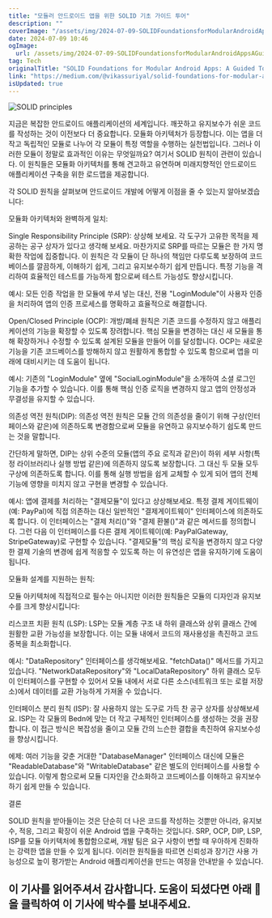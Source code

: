 ```yaml
---
title: "모듈러 안드로이드 앱을 위한 SOLID 기초 가이드 투어"
description: ""
coverImage: "/assets/img/2024-07-09-SOLIDFoundationsforModularAndroidAppsAGuidedTour_0.png"
date: 2024-07-09 10:46
ogImage:
  url: /assets/img/2024-07-09-SOLIDFoundationsforModularAndroidAppsAGuidedTour_0.png
tag: Tech
originalTitle: "SOLID Foundations for Modular Android Apps: A Guided Tour"
link: "https://medium.com/@vikassuriyal/solid-foundations-for-modular-android-apps-a-guided-tour-a03cd9462d00"
isUpdated: true
---
```


![SOLID principles](/assets/img/2024-07-09-SOLIDFoundationsforModularAndroidAppsAGuidedTour_0.png)

지금은 복잡한 안드로이드 애플리케이션의 세계입니다. 깨끗하고 유지보수가 쉬운 코드를 작성하는 것이 이전보다 더 중요합니다. 모듈화 아키텍처가 등장합니다. 이는 앱을 더 작고 독립적인 모듈로 나누어 각 모듈이 특정 역할을 수행하는 실천법입니다. 그러나 이러한 모듈이 정말로 효과적인 이유는 무엇일까요? 여기서 SOLID 원칙이 관련이 있습니다. 이 원칙들은 모듈화 아키텍처를 통해 견고하고 유연하며 미래지향적인 안드로이드 애플리케이션 구축을 위한 로드맵을 제공합니다.

각 SOLID 원칙을 살펴보며 안드로이드 개발에 어떻게 이점을 줄 수 있는지 알아보겠습니다:

모듈화 아키텍처와 완벽하게 일치:

<!-- cozy-coder - 수평 -->

<ins class="adsbygoogle"
     style="display:block"
     data-ad-client="ca-pub-4877378276818686"
     data-ad-slot="1107185301"
     data-ad-format="auto"
     data-full-width-responsive="true"></ins>

<script>
     (adsbygoogle = window.adsbygoogle || []).push({});
</script>

Single Responsibility Principle (SRP):
상상해 보세요. 각 도구가 고유한 목적을 제공하는 공구 상자가 있다고 생각해 보세요. 마찬가지로 SRP를 따르는 모듈은 한 가지 명확한 작업에 집중합니다. 이 원칙은 각 모듈이 단 하나의 책임만 다루도록 보장하여 코드베이스를 깔끔하게, 이해하기 쉽게, 그리고 유지보수하기 쉽게 만듭니다. 특정 기능을 격리하여 효율적인 테스트를 가능하게 함으로써 테스트 가능성도 향상시킵니다.

예시: 모든 인증 작업을 한 모듈에 쑤셔 넣는 대신, 전용 "LoginModule"이 사용자 인증을 처리하여 앱의 인증 프로세스를 명확하고 효율적으로 해결합니다.

Open/Closed Principle (OCP):
개방/폐쇄 원칙은 기존 코드를 수정하지 않고 애플리케이션의 기능을 확장할 수 있도록 장려합니다. 핵심 모듈을 변경하는 대신 새 모듈을 통해 확장하거나 수정할 수 있도록 설계된 모듈을 만들어 이를 달성합니다. OCP는 새로운 기능을 기존 코드베이스를 방해하지 않고 원활하게 통합할 수 있도록 함으로써 앱을 미래에 대비시키는 데 도움이 됩니다.

예시: 기존의 "LoginModule" 옆에 "SocialLoginModule"을 소개하여 소셜 로그인 기능을 추가할 수 있습니다. 이를 통해 핵심 인증 로직을 변경하지 않고 앱의 안정성과 무결성을 유지할 수 있습니다.

<!-- cozy-coder - 수평 -->

<ins class="adsbygoogle"
     style="display:block"
     data-ad-client="ca-pub-4877378276818686"
     data-ad-slot="1107185301"
     data-ad-format="auto"
     data-full-width-responsive="true"></ins>

<script>
     (adsbygoogle = window.adsbygoogle || []).push({});
</script>

의존성 역전 원칙(DIP):
의존성 역전 원칙은 모듈 간의 의존성을 줄이기 위해 구상(인터페이스와 같은)에 의존하도록 변경함으로써 모듈을 유연하고 유지보수하기 쉽도록 만드는 것을 말합니다.

간단하게 말하면, DIP는 상위 수준의 모듈(앱의 주요 로직과 같은)이 하위 세부 사항(특정 라이브러리나 실행 방법 같은)에 의존하지 않도록 보장합니다. 그 대신 두 모듈 모두 구상에 의존하도록 합니다. 이를 통해 실행 방법을 쉽게 교체할 수 있게 되어 앱의 전체 기능에 영향을 미치지 않고 구현을 변경할 수 있습니다.

예시:
앱에 결제를 처리하는 "결제모듈"이 있다고 상상해보세요. 특정 결제 게이트웨이(예: PayPal)에 직접 의존하는 대신 일반적인 "결제게이트웨이" 인터페이스에 의존하도록 합니다. 이 인터페이스는 "결제 처리()"와 "결제 환불()"과 같은 메서드를 정의합니다. 그런 다음 이 인터페이스를 다른 결제 게이트웨이(예: PayPalGateway, StripeGateway)로 구현할 수 있습니다. "결제모듈"의 핵심 로직을 변경하지 않고 다양한 결제 기술의 변경에 쉽게 적응할 수 있도록 하는 이 유연성은 앱을 유지하기에 도움이 됩니다.

모듈화 설계를 지원하는 원칙:

<!-- cozy-coder - 수평 -->

<ins class="adsbygoogle"
     style="display:block"
     data-ad-client="ca-pub-4877378276818686"
     data-ad-slot="1107185301"
     data-ad-format="auto"
     data-full-width-responsive="true"></ins>

<script>
     (adsbygoogle = window.adsbygoogle || []).push({});
</script>

모듈 아키텍처에 직접적으로 필수는 아니지만 이러한 원칙들은 모듈의 디자인과 유지보수를 크게 향상시킵니다:

리스코프 치환 원칙 (LSP):
LSP는 모듈 계층 구조 내 하위 클래스와 상위 클래스 간에 원활한 교환 가능성을 보장합니다. 이는 모듈 내에서 코드의 재사용성을 촉진하고 코드 중복을 최소화합니다.

예시: "DataRepository" 인터페이스를 생각해보세요. "fetchData()" 메서드를 가지고 있습니다. "NetworkDataRepository"와 "LocalDataRepository" 하위 클래스 모두 이 인터페이스를 구현할 수 있어서 모듈 내에서 서로 다른 소스(네트워크 또는 로컬 저장소)에서 데이터를 교환 가능하게 가져올 수 있습니다.

인터페이스 분리 원칙 (ISP):
잘 사용하지 않는 도구로 가득 찬 공구 상자를 상상해보세요. ISP는 각 모듈의 Bedn에 맞는 더 작고 구체적인 인터페이스를 생성하는 것을 권장합니다. 이 접근 방식은 복잡성을 줄이고 모듈 간의 느슨한 결합을 촉진하여 유지보수성을 향상시킵니다.

<!-- cozy-coder - 수평 -->

<ins class="adsbygoogle"
     style="display:block"
     data-ad-client="ca-pub-4877378276818686"
     data-ad-slot="1107185301"
     data-ad-format="auto"
     data-full-width-responsive="true"></ins>

<script>
     (adsbygoogle = window.adsbygoogle || []).push({});
</script>

에제: 여러 기능을 갖춘 거대한 "DatabaseManager" 인터페이스 대신에 모듈은 "ReadableDatabase"와 "WritableDatabase" 같은 별도의 인터페이스를 사용할 수 있습니다. 이렇게 함으로써 모듈 디자인을 간소화하고 코드베이스를 이해하고 유지보수하기 쉽게 만들 수 있습니다.

결론

SOLID 원칙을 받아들이는 것은 단순히 더 나은 코드를 작성하는 것뿐만 아니라, 유지보수, 적응, 그리고 확장이 쉬운 Android 앱을 구축하는 것입니다. SRP, OCP, DIP, LSP, ISP를 모듈 아키텍처에 통합함으로써, 개발 팀은 요구 사항이 변할 때 우아하게 진화하는 강력한 앱을 만들 수 있게 됩니다. 이러한 원칙들을 따르면 신뢰성과 장기간 사용 가능성으로 높이 평가받는 Android 애플리케이션을 만드는 여정을 안내받을 수 있습니다.

## 이 기사를 읽어주셔서 감사합니다. 도움이 되셨다면 아래 👏을 클릭하여 이 기사에 박수를 보내주세요.
